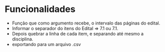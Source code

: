 # Funcionalidades
* Função que como argumento recebe, o intervalo das páginas do edital.
* Informar o separador do itens do Edital => 7.1 ou 7.1.
* Depois quebrar a linha de cada item, e separando até mesmo a disciplina.
* exportando para um arquivo .csv
